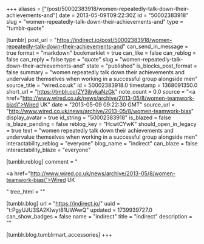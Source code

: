 +++
aliases = ["/post/50002383918/women-repeatedly-talk-down-their-achievements-and"]
date = 2013-05-09T09:22:30Z
id = "50002383918"
slug = "women-repeatedly-talk-down-their-achievements-and"
type = "tumblr-quote"

[tumblr]
post_url = "https://indirect.io/post/50002383918/women-repeatedly-talk-down-their-achievements-and"
can_send_in_message = true
format = "markdown"
bookmarklet = true
can_like = false
can_reblog = false
can_reply = false
type = "quote"
slug = "women-repeatedly-talk-down-their-achievements-and"
state = "published"
is_blocks_post_format = false
summary = "women repeatedly talk down their achievements and undervalue themselves when working in a successful group alongside men"
source_title = "wired.co.uk"
id = 50002383918.0
timestamp = 1368091350.0
short_url = "https://tmblr.co/ZY3jbykaNzGk"
note_count = 0.0
source = "<a href=\"http://www.wired.co.uk/news/archive/2013-05/8/women-teamwork-bias\">Wired UK</a>"
date = "2013-05-09 09:22:30 GMT"
source_url = "http://www.wired.co.uk/news/archive/2013-05/8/women-teamwork-bias"
display_avatar = true
id_string = "50002383918"
is_blazed = false
is_blaze_pending = false
reblog_key = "HcwtCYwK"
should_open_in_legacy = true
text = "women repeatedly talk down their achievements and undervalue themselves when working in a successful group alongside men"
interactability_reblog = "everyone"
blog_name = "indirect"
can_blaze = false
interactability_blaze = "everyone"

[tumblr.reblog]
comment = "<p><a href=\"http://www.wired.co.uk/news/archive/2013-05/8/women-teamwork-bias\">Wired UK</a></p>"
tree_html = ""

[tumblr.blog]
url = "https://indirect.io/"
uuid = "t:PgyUJU3SA2Klwyt81UWAwQ"
updated = 1739939727.0
can_show_badges = false
name = "indirect"
title = "indirect"
description = ""

[tumblr.blog.tumblrmart_accessories]
+++
